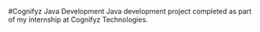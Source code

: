 #Cognifyz Java Development
Java development project completed as part of my internship at Cognifyz Technologies.

